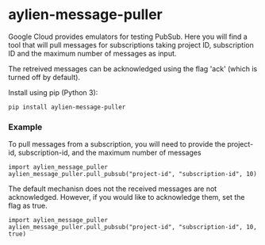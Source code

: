 aylien-message-puller
===============

Google Cloud provides emulators for testing PubSub. Here you will find a tool that will pull messages for subscriptions taking project ID, subscription ID and the maximum number of messages as input.

The retreived messages can be acknowledged using the flag 'ack' (which is turned off by default).

Install using pip (Python 3):

```
pip install aylien-message-puller
```

### Example

To pull messages from a subscription, you will need to provide the project-id, subscription-id, and the maximum number of messages

```
import aylien_message_puller
aylien_message_puller.pull_pubsub("project-id", "subscription-id", 10)
```

The default mechanisn does not  the received messages are not acknowledged. However, if you would like to acknowledge them, set the flag as true.

```
import aylien_message_puller
aylien_message_puller.pull_pubsub("project-id", "subscription-id", 10, true)
```
